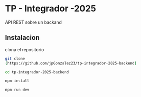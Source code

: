 # TP - Integrador -2025

API REST sobre un backand

## Instalacion

clona el repositorio 

``` bash
git clone  
(https://github.com/jpGonzalez23/tp-integrador-2025-backend)
```

```bash
cd tp-integrador-2025-backend
```

```bash
npm install
```

```bash
npm run dev
```